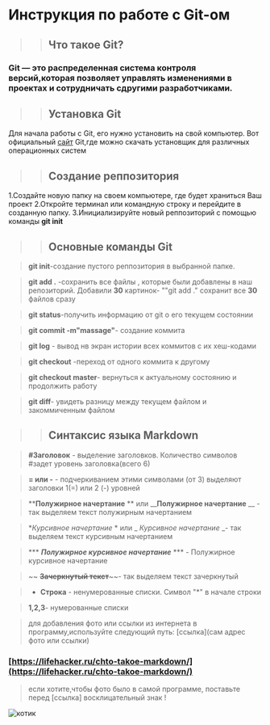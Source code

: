 # Инструкция по работе с Git-ом

>>## Что такое Git?

### **Git** — это распределенная система контроля версий,которая позволяет управлять изменениями в проектах и сотрудничать сдругими разработчиками.

>> ## Установка Git


 Для начала работы с Git, его нужно установить на свой компьютер.
 Вот официальный  [сайт](https://git-scm.com/downloads) Git,где можно скачать установщик для различных операционных систем

>> ## Создание реппозитория
 1.Создайте новую папку на своем компьютере, где будет храниться Ваш проект
 2.Откройте терминал или командную строку и перейдите в созданную папку.
 3.Инициализируйте новый реппозиторий с помощью команды **git init**

 >> ## Основные команды Git



> **git init**-создание пустого реппозитория в выбранной папке.

> **git add .** -сохранить все файлы , которые были добавлены в наш репозиторий. Добавили **30** картинок- ""git add ." сохранит все **30** файлов сразу

> **git status**-получить информацию от git о его текущем состоянии

> **git commit -m"massage"**- создание коммита

> **git log** - вывод нв экран истории всех коммитов с их хеш-кодами

> **git checkout** -переход от одного коммита к другому

> **git checkout master**- вернуться к актуальному состоянию и продолжить работу

> **git diff**- увидеть разницу между текущем файлом и закоммиченным файлом

>> ## Синтаксис языка Markdown 

> **#Заголовок** - выделение заголовков. Количество символов #задет уровень заголовка(всего 6)

> **= или -** - подчеркиванием этими символами (от 3) выделяют заголовки 1(=) или 2 (-) уровней

> ****Полужирное начертание** ** или  ____Полужирное начертание__ __ - так выделяем текст полужирным начертанием

>  **Курсивное начертание* * или _ _Курсивное начертание_ _- так выделяем текст  курсивным начертанием

> *** ***Полужирное курсивное начертание*** *** - Полужирное курсивное начертание

> ~~ **~~Зачеркнутый текст~~**~~- так выделяем текст зачеркнутый

>* **Строка** - ненумерованные списки. Символ "*" в начале строки

> **1,2,3**- нумерованные списки


>  для добавления фото или ссылки из интернета в программу,используйте следующий путь: [ссылка](сам адрес фото или ссылки)

 ### [https://lifehacker.ru/chto-takoe-markdown/](https://lifehacker.ru/chto-takoe-markdown/)

> если хотите,чтобы фото было в самой программе, поставьте перед [ссылка] восклицательный знак !

![котик](https://animals-land.ru/wp-content/uploads/2021/10/1627411192_4-funart-pro-p-chistokrovnii-britanets-kotenok-zhivotnie-4.jpg)



